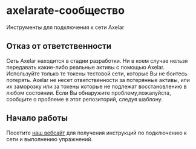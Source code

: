 # axelarate-сообщество
Инструменты для подключения к сети Axelar

## Отказ от ответственности
Сеть Axelar находится в стадии разработки. Ни в коем случае нельзя передавать какие-либо реальные активы с помощью Axelar. Используйте только те токены тестовой сети, которые Вы не боитесь потерять. Axelar не несет ответственности за потерянные активы, или их заморозку или за токены которые не подлежат восстановлению в любом состоянии. Если Вы обнаружите проблему,пожалуйста, сообщите о проблеме в этот репозиторий, следуя шаблону.

## Начало работы
Посетите [наш вебсайт](https://axelardocs.vercel.app/) для получения инструкций по подключению к сети и выполнению упражнений.

